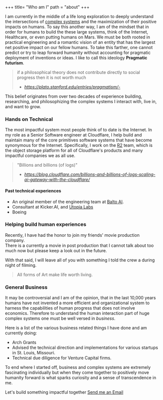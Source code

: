 +++
title= "Who am I"
path = "about"
+++


I am currently in the middle of a life long exploration to deeply understand the intersections of  [complex systems](https://link.springer.com/article/10.1007/s10699-023-09917-w) and the maximization of their positive impacts on humans. To say this another way, I am of the mindset that in order for humans to build the these large systems, think of the Internet, Healthcare, or even putting humans on Mars. We must be both rooted in practical engineering and a romantic vision of an entity that has the largest net positive impact on our fellow humans. To take this farther, one cannot predict or try to leap forward humanity without accounting for pragmatic deployment of inventions or ideas. I like to call this ideology **Pragmatic futurism**.


> if a philosophical theory does not contribute directly to social progress then it is not worth much
> - <cite>https://plato.stanford.edu/entries/pragmatism/- </cite>


This belief originates from over two decades of experience building, researching, and philosophizing the complex systems I interact with, live in, and want to grow.


### Hands on Technical


The most impactful system most people think of to date is the Internet. In my role as a Senior Software engineer at Cloudflare, I help build and maintain many of the core primitives software systems that have become synonymous for the Internet.
Specifically, I work on the [R2](https://developers.cloudflare.com/r2/) team, which is the object storage platform for all of Cloudflare's products and many impactful companies we as all use. 
>"Billions and billions (of logs)"
> - <cite>https://blog.cloudflare.com/billions-and-billions-of-logs-scaling-ai-gateway-with-the-cloudflare/</cite>




#### Past technical experiences
* An original member of the engineering team at [Balto AI](https://www.balto.ai/).
* Consultant at Kicker.AI, and [Utopia Labs](https://utopialabs.com/)
* Boeing







### Helping build human experiences

Recently, I have had the honor to join my  friends'  movie production company.  
There is a currently a movie in post production that I cannot talk about too much now but please keep a look out in the future. 


With that said, I will leave all of you with something I told the crew a during  night of filming.


 > All forms of Art make life worth living.
 >
 


### General Business

It may be controversial and I am of the opinion, that in the last 10,000 years humans have not invented a more efficient and organizational system  to harness the capabilities of human progress that does not involve economics. Therefore to understand the human interaction part of huge complex systems one must be well versed in  *business*. 

Here is a list of the various business related things I have done and am currently doing: 

* Arch Grants
* Advised the technical direction and implementations for various startups in St. Louis, Missouri.
* Technical due diligence for Venture Capital firms.


To end where I started off, business and complex systems are extremely fascinating individually but when they come together to positively move humanity forward is what sparks curiosity and a sense of transcendence in me.

Let's build something impactful together  [Send me an Email](mailto:kenneth%eversole.dev)




